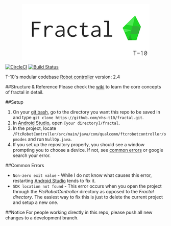 <p align="center"><img src="markdown/fractal.png" align="center"/></p>

[![CircleCI](https://circleci.com/gh/nhs-t10/fractal.svg?style=svg)](https://circleci.com/gh/nhs-t10/fractal) [![Build Status](https://travis-ci.org/nhs-t10/fractal.svg?branch=master)](https://travis-ci.org/nhs-t10/fractal)

T-10's modular codebase
[Robot controller]() version: 2.4

##Structure & Reference
Please check the [wiki](https://github.com/nhs-t10/fractal/wiki) to learn the core concepts of fractal in detail.

##Setup

1. On your [git bash][Git], go to the directory you want this repo to be saved in and type ```git clone https://github.com/nhs-t10/fractal.git```.
2. In [Android Studio][Studio], open ```[your directory]/fractal```.
3. In the project, locate ```/FtcRobotController/src/main/java/com/qualcomm/ftcrobotcontroller/opmodes``` and run ```NullOp.java```.
4. If you set up the repository properly, you should see a window prompting you to choose a device. If not, see [common errors](https://github.com/nhs-t10/Fractal#common-errors) or google search your error.

##Common Errors
+ ```Non-zero exit value``` - While I do not know what causes this error, restarting [Android Studio][Studio] tends to fix it.
+ ```SDK location not found``` - This error occurs when you open the project through the _FtcRobotController_ directory as opposed to the _Fractal directory_. The easiest way to fix this is just to delete the current project and setup a new one.

##Notice
For people working directly in this repo, please push all new changes to a development branch.

[Studio]:http://developer.android.com/tools/studio/index.html
[Git]:https://git-scm.com/
